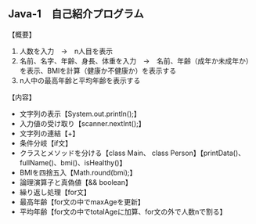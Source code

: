 ## Java-1　自己紹介プログラム

【概要】  
1. 人数を入力　→　n人目を表示  
2. 名前、名字、年齢、身長、体重を入力　→　名前、年齢（成年か未成年か）を表示、BMIを計算（健康か不健康か）を表示する  
3. n人中の最高年齢と平均年齢を表示する

【内容】
- 文字列の表示【System.out.println();】  
- 入力値の受け取り【scanner.nextInt();】  
- 文字列の連結【+】  
- 条件分岐【if文】  
- クラスとメソッドを分ける【class Main、 class Person】【printData()、fullName()、bmi()、isHealthy()】  
- BMIを四捨五入【Math.round(bmi);】  
- 論理演算子と真偽値【&& boolean】  
- 繰り返し処理【for文】  
- 最高年齢【for文の中でmaxAgeを更新】  
- 平均年齢【for文の中でtotalAgeに加算、for文の外で人数nで割る】  
